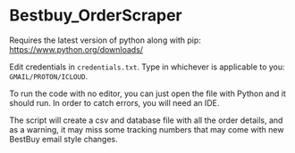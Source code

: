 # Bestbuy_OrderScraper
Requires the latest version of python along with pip: https://www.python.org/downloads/

Edit credentials in `credentials.txt`. Type in whichever is applicable to you: `GMAIL/PROTON/ICLOUD`.

To run the code with no editor, you can just open the file with Python and it should run. In order to catch errors, you will need an IDE.

The script will create a csv and database file with all the order details, and as a warning, it may miss some tracking numbers that may come with new BestBuy email style changes.
